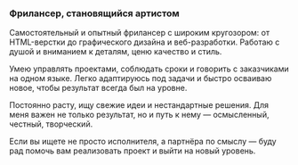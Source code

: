 <h3>Фрилансер, становящийся артистом</h3>

<p>Самостоятельный и опытный фрилансер с широким кругозором: от HTML-верстки до графического дизайна и веб-разработки. Работаю с душой и вниманием к деталям, ценю качество и стиль.</p>

<p>Умею управлять проектами, соблюдать сроки и говорить с заказчиками на одном языке. Легко адаптируюсь под задачи и быстро осваиваю новое, чтобы результат всегда был на уровне.</p>

<p>Постоянно расту, ищу свежие идеи и нестандартные решения. Для меня важен не только результат, но и путь к нему — осмысленный, честный, творческий.</p>

<p>Если вы ищете не просто исполнителя, а партнёра по смыслу — буду рад помочь вам реализовать проект и выйти на новый уровень.</p>

